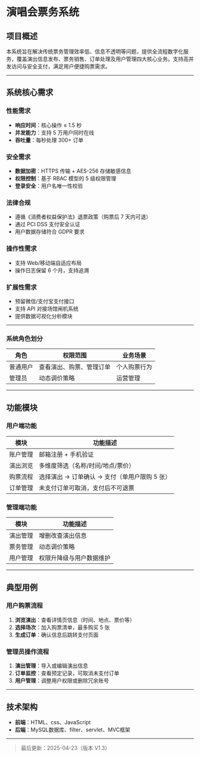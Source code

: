 # 演唱会票务系统

## 项目概述
本系统旨在解决传统票务管理效率低、信息不透明等问题，提供全流程数字化服务，覆盖演出信息发布、票务销售、订单处理及用户管理四大核心业务。支持高并发访问与安全支付，满足用户便捷购票需求。

---

## 系统核心需求

### 性能需求
- **响应时间**：核心操作 ≤ 1.5 秒  
- **并发能力**：支持 5 万用户同时在线  
- **吞吐量**：每秒处理 300+ 订单  

### 安全需求
- **数据加密**：HTTPS 传输 + AES-256 存储敏感信息  
- **权限控制**：基于 RBAC 模型的 5 级权限管理  
- **登录安全**：用户名唯一性校验  

### 法律合规
- 遵循《消费者权益保护法》退票政策（购票后 7 天内可退）  
- 通过 PCI DSS 支付安全认证  
- 用户数据存储符合 GDPR 要求  

### 操作性需求
- 支持 Web/移动端自适应布局  
- 操作日志保留 6 个月，支持追溯  

### 扩展性需求
- 预留微信/支付宝支付接口  
- 支持 API 对接场馆闸机系统  
- 提供数据可视化分析模块  

---

### 系统角色划分
| 角色       | 权限范围                    |业务场景    |
|----------- |----------------------------|------------|
| 普通用户   | 查看演出、购票、管理订单      |个人购票行为 |
| 管理员     | 动态调价策略                 |运营管理    |

---

## 功能模块

### 用户端功能
| 模块       | 功能描述                                     |
|------------|--------------------------------------------|
| 账户管理   | 邮箱注册 + 手机验证                         |
| 演出浏览   | 多维度筛选（名称/时间/地点/票价）           |
| 购票流程   | 选择演出 → 订单确认 → 支付（单用户限购 5 张） |
| 订单管理   | 未支付订单可取消，支付后不可退票             |

### 管理端功能
| 模块       | 功能描述                     |
|------------|----------------------------|
| 演出管理   | 增删改查演出信息             |
| 票务管理   | 动态调价策略                 |
| 用户管理   | 权限升降级与用户数据维护      |

---

## 典型用例

### 用户购票流程
1. **浏览演出**：查看详情页信息（时间、地点、票价等）  
2. **选择场次**：加入购票清单，最多购买 5 张  
3. **生成订单**：确认信息后跳转支付页面  
  

### 管理员操作流程
1. **演出管理**：导入或编辑演出信息  
2. **订单监控**：查看预定记录，可取消未支付订单  
3. **用户管理**：调整用户权限或删除冗余账号  

---

## 技术架构
- **前端**：HTML、css、JavaScript  
- **后端**：MySQL数据库、filter、servlet、MVC框架  
---

  

> 最后更新：2025-04-23（版本 V1.3）
